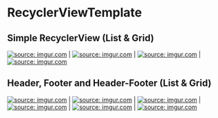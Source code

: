 # RecyclerViewTemplate

Simple RecyclerView (List & Grid)
---------------------------------

<a href="http://imgur.com/23fGKOH"><img src="http://i.imgur.com/23fGKOH.png" title="source: imgur.com" /></a> | <a href="http://imgur.com/4ysyel0"><img src="http://i.imgur.com/4ysyel0.png" title="source: imgur.com" /></a> | <a href="http://imgur.com/MEW0iqQ"><img src="http://i.imgur.com/MEW0iqQ.png" title="source: imgur.com" /></a> | <a href="http://imgur.com/C7ykDNc"><img src="http://i.imgur.com/C7ykDNc.png" title="source: imgur.com" /></a>


Header, Footer and Header-Footer (List & Grid)
----------------------------------------------

<a href="http://imgur.com/xuNRVGb"><img src="http://i.imgur.com/xuNRVGb.png" title="source: imgur.com" /></a> | <a href="http://imgur.com/yY9f3IE"><img src="http://i.imgur.com/yY9f3IE.png" title="source: imgur.com" /></a> | <a href="http://imgur.com/aMVME9D"><img src="http://i.imgur.com/aMVME9D.png" title="source: imgur.com" /></a> | <a href="http://imgur.com/uRu7HRi"><img src="http://i.imgur.com/uRu7HRi.png" title="source: imgur.com" /></a> | <a href="http://imgur.com/yZSBkCm"><img src="http://i.imgur.com/yZSBkCm.png" title="source: imgur.com" /></a> | <a href="http://imgur.com/RxxEk5j"><img src="http://i.imgur.com/RxxEk5j.png" title="source: imgur.com" /></a>
